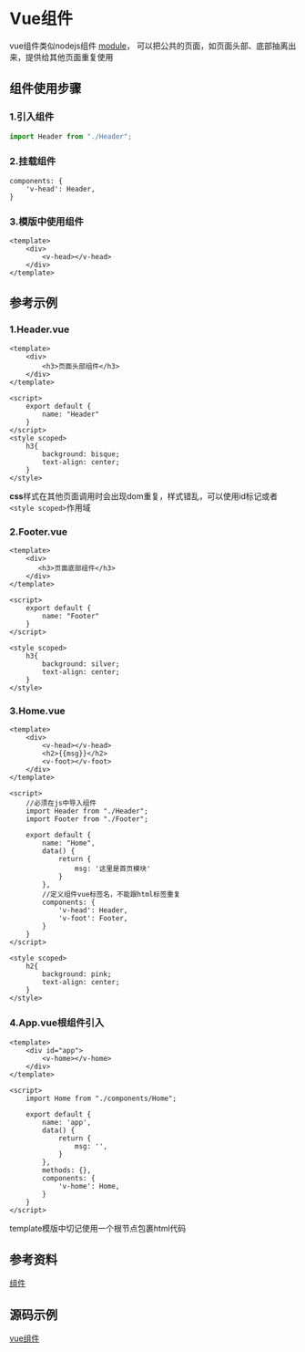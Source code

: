 # Vue组件

vue组件类似nodejs组件
[module](http://nodejs.cn/api/modules.html)，
可以把公共的页面，如页面头部、底部抽离出来，提供给其他页面重复使用

## 组件使用步骤
### 1.引入组件
```js
import Header from "./Header";
```

### 2.挂载组件
```vue
components: {
    'v-head': Header,
}
```

### 3.模版中使用组件
```vue
<template>
    <div>
        <v-head></v-head>
    </div>
</template>
```
## 参考示例

### 1.Header.vue
```vue
<template>
    <div>
        <h3>页面头部组件</h3>
    </div>
</template>

<script>
    export default {
        name: "Header"
    }
</script>
<style scoped>
    h3{
        background: bisque;
        text-align: center;
    }
</style>
```
**css**样式在其他页面调用时会出现dom重复，样式错乱，可以使用id标记或者`<style scoped>`作用域

### 2.Footer.vue
```vue
<template>
    <div>
       <h3>页面底部组件</h3>
    </div>
</template>

<script>
    export default {
        name: "Footer"
    }
</script>

<style scoped>
    h3{
        background: silver;
        text-align: center;
    }
</style>
```

### 3.Home.vue
```vue
<template>
    <div>
        <v-head></v-head>
        <h2>{{msg}}</h2>
        <v-foot></v-foot>
    </div>
</template>

<script>
    //必须在js中导入组件
    import Header from "./Header";
    import Footer from "./Footer";

    export default {
        name: "Home",
        data() {
            return {
                msg: '这里是首页模块'
            }
        },
        //定义组件vue标签名，不能跟html标签重复
        components: {
            'v-head': Header,
            'v-foot': Footer,
        }
    }
</script>

<style scoped>
    h2{
        background: pink;
        text-align: center;
    }
</style>
```

### 4.App.vue根组件引入
```vue
<template>
    <div id="app">
        <v-home></v-home>
    </div>
</template>

<script>
    import Home from "./components/Home";

    export default {
        name: 'app',
        data() {
            return {
                msg: '',
            }
        },
        methods: {},
        components: {
            'v-home': Home,
        }
    }
</script>
```
template模版中切记使用一个根节点包裹html代码

## 参考资料
[组件](https://cn.vuejs.org/v2/guide/components.html)

## 源码示例
[vue组件](https://github.com/ghostxbh/VUE-Study/tree/master/vuedemo/demo07)
